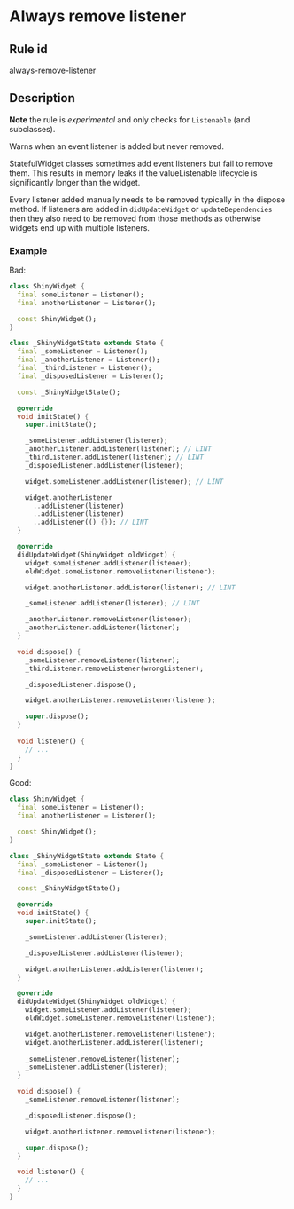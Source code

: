 # Always remove listener

## Rule id

always-remove-listener

## Description

**Note** the rule is _experimental_ and only checks for `Listenable` (and subclasses).

Warns when an event listener is added but never removed.

StatefulWidget classes sometimes add event listeners but fail to remove them. This results in memory leaks if the valueListenable lifecycle is significantly longer than the widget.

Every listener added manually needs to be removed typically in the dispose method.
If listeners are added in `didUpdateWidget` or `updateDependencies` then they also need to be removed from those methods as otherwise widgets end up with multiple listeners.

### Example

Bad:

```dart
class ShinyWidget {
  final someListener = Listener();
  final anotherListener = Listener();

  const ShinyWidget();
}

class _ShinyWidgetState extends State {
  final _someListener = Listener();
  final _anotherListener = Listener();
  final _thirdListener = Listener();
  final _disposedListener = Listener();

  const _ShinyWidgetState();

  @override
  void initState() {
    super.initState();

    _someListener.addListener(listener);
    _anotherListener.addListener(listener); // LINT
    _thirdListener.addListener(listener); // LINT
    _disposedListener.addListener(listener);

    widget.someListener.addListener(listener); // LINT

    widget.anotherListener
      ..addListener(listener)
      ..addListener(listener)
      ..addListener(() {}); // LINT
  }

  @override
  didUpdateWidget(ShinyWidget oldWidget) {
    widget.someListener.addListener(listener);
    oldWidget.someListener.removeListener(listener);

    widget.anotherListener.addListener(listener); // LINT

    _someListener.addListener(listener); // LINT

    _anotherListener.removeListener(listener);
    _anotherListener.addListener(listener);
  }

  void dispose() {
    _someListener.removeListener(listener);
    _thirdListener.removeListener(wrongListener);

    _disposedListener.dispose();

    widget.anotherListener.removeListener(listener);

    super.dispose();
  }
  
  void listener() {
    // ...
  }
}
```

Good:

```dart
class ShinyWidget {
  final someListener = Listener();
  final anotherListener = Listener();

  const ShinyWidget();
}

class _ShinyWidgetState extends State {
  final _someListener = Listener();
  final _disposedListener = Listener();

  const _ShinyWidgetState();

  @override
  void initState() {
    super.initState();

    _someListener.addListener(listener);

    _disposedListener.addListener(listener);

    widget.anotherListener.addListener(listener);
  }

  @override
  didUpdateWidget(ShinyWidget oldWidget) {
    widget.someListener.addListener(listener);
    oldWidget.someListener.removeListener(listener);

    widget.anotherListener.removeListener(listener);
    widget.anotherListener.addListener(listener);
    
    _someListener.removeListener(listener);
    _someListener.addListener(listener);
  }

  void dispose() {
    _someListener.removeListener(listener);

    _disposedListener.dispose();

    widget.anotherListener.removeListener(listener);

    super.dispose();
  }

  void listener() {
    // ...
  }
}
```
